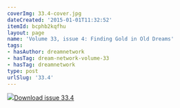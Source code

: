 ```yaml
---
coverImg: 33.4-cover.jpg
dateCreated: '2015-01-01T11:32:52'
itemId: bcphb2kqfhu
layout: page
name: 'Volume 33, issue 4: Finding Gold in Old Dreams'
tags:
- hasAuthor: dreamnetwork
- hasTag: dream-network-volume-33
- hasTag: dreamnetwork
type: post
urlSlug: '33.4'
---
```

<img class="card-journal-img" src="../images/33.4-rect.jpg"/><a href="../files/pdfs/Volume_33/33.4_gold_in_old_dreams.pdf" download="">Download issue 33.4</a>